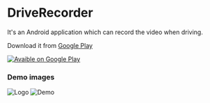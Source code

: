 # DriveRecorder
It's an Android application which can record the video when driving.

Download it from [Google Play](https://play.google.com/store/apps/details?id=com.dayun.driverecorder)

[![Avaible on Google Play](https://play.google.com/intl/en_us/badges/images/generic/en_badge_web_generic.png)](https://play.google.com/store/apps/details?id=com.dayun.driverecorder&pcampaignid=MKT-Other-global-all-co-prtnr-py-PartBadge-Mar2515-1)

### Demo images
![Logo](static/logo.png)
![Demo](static/demo1.png)
